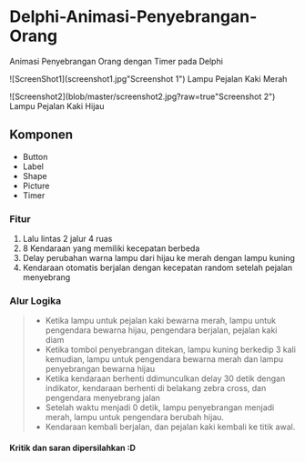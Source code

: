 # Delphi-Animasi-Penyebrangan-Orang
Animasi Penyebrangan Orang dengan Timer pada Delphi

![ScreenShot1](screenshot1.jpg"Screenshot 1")
Lampu Pejalan Kaki Merah

![Screenshot2](blob/master/screenshot2.jpg?raw=true"Screenshot 2")
Lampu Pejalan Kaki Hijau

## Komponen
- Button
- Label
- Shape
- Picture
- Timer

### Fitur
1. Lalu lintas 2 jalur 4 ruas
2. 8 Kendaraan yang memiliki kecepatan berbeda
3. Delay perubahan warna lampu dari hijau ke merah dengan lampu kuning
4. Kendaraan otomatis berjalan dengan kecepatan random setelah pejalan menyebrang

### Alur Logika
> - Ketika lampu untuk pejalan kaki bewarna merah, lampu untuk pengendara bewarna hijau, pengendara berjalan, pejalan kaki diam
> - Ketika tombol penyebrangan ditekan, lampu kuning berkedip 3 kali kemudian, lampu untuk pengendara bewarna merah dan lampu penyebrangan bewarna hijau
> - Ketika kendaraan berhenti ddimunculkan delay 30 detik dengan indikator, kendaraan berhenti di belakang zebra cross, dan pengendara menyebrang jalan
> - Setelah waktu menjadi 0 detik, lampu penyebrangan menjadi merah, lampu untuk pengendara berubah hijau.
> - Kendaraan kembali berjalan, dan pejalan kaki kembali ke titik awal.

#### Kritik dan saran dipersilahkan :D